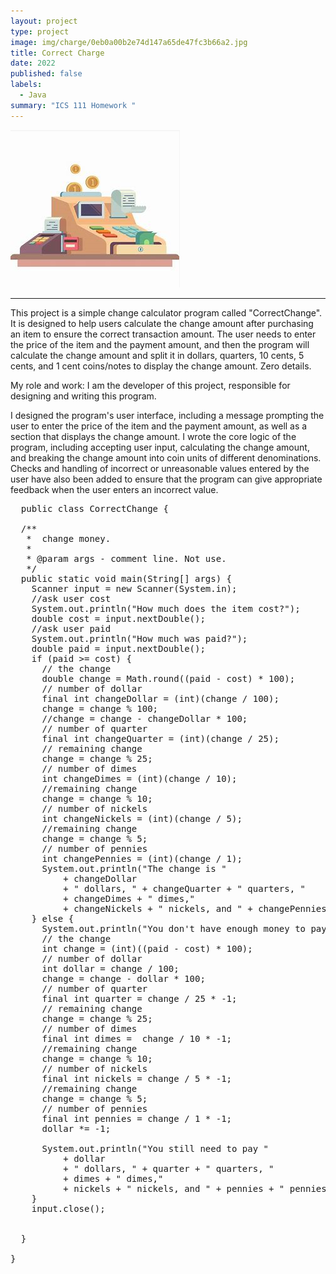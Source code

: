 ```yaml
---
layout: project
type: project
image: img/charge/0eb0a00b2e74d147a65de47fc3b66a2.jpg
title: Correct Charge
date: 2022
published: false
labels:
  - Java
summary: "ICS 111 Homework "
---
```

<img class="img-fluid" src="../img/charge/f50b9e4c8031a87f2ec51afe2f2df07.png">
<hr>
This project is a simple change calculator program called "CorrectChange". It is designed to help users calculate the change amount after purchasing an item to ensure the correct transaction amount. The user needs to enter the price of the item and the payment amount, and then the program will calculate the change amount and split it in dollars, quarters, 10 cents, 5 cents, and 1 cent coins/notes to display the change amount. Zero details.
<br>

My role and work:
I am the developer of this project, responsible for designing and writing this program.
<br>

I designed the program's user interface, including a message prompting the user to enter the price of the item and the payment amount, as well as a section that displays the change amount. I wrote the core logic of the program, including accepting user input, calculating the change amount, and breaking the change amount into coin units of different denominations. Checks and handling of incorrect or unreasonable values entered by the user have also been added to ensure that the program can give appropriate feedback when the user enters an incorrect value.
<pre>
  public class CorrectChange {

  /**
   *  change money.
   *  
   * @param args - comment line. Not use.
   */
  public static void main(String[] args) {
    Scanner input = new Scanner(System.in);
    //ask user cost
    System.out.println("How much does the item cost?");
    double cost = input.nextDouble();
    //ask user paid
    System.out.println("How much was paid?");
    double paid = input.nextDouble();
    if (paid >= cost) {
      // the change
      double change = Math.round((paid - cost) * 100);
      // number of dollar
      final int changeDollar = (int)(change / 100);
      change = change % 100;
      //change = change - changeDollar * 100;
      // number of quarter
      final int changeQuarter = (int)(change / 25);
      // remaining change
      change = change % 25;
      // number of dimes
      int changeDimes = (int)(change / 10);
      //remaining change
      change = change % 10;
      // number of nickels
      int changeNickels = (int)(change / 5);
      //remaining change
      change = change % 5;
      // number of pennies
      int changePennies = (int)(change / 1);
      System.out.println("The change is " 
          + changeDollar 
          + " dollars, " + changeQuarter + " quarters, " 
          + changeDimes + " dimes," 
          + changeNickels + " nickels, and " + changePennies + " pennies.");
    } else {
      System.out.println("You don't have enough money to pay");
      // the change
      int change = (int)((paid - cost) * 100);
      // number of dollar
      int dollar = change / 100;
      change = change - dollar * 100;
      // number of quarter
      final int quarter = change / 25 * -1;
      // remaining change
      change = change % 25;
      // number of dimes
      final int dimes =  change / 10 * -1;
      //remaining change
      change = change % 10;
      // number of nickels
      final int nickels = change / 5 * -1;
      //remaining change
      change = change % 5;
      // number of pennies
      final int pennies = change / 1 * -1;
      dollar *= -1;
      
      System.out.println("You still need to pay " 
          + dollar 
          + " dollars, " + quarter + " quarters, " 
          + dimes + " dimes," 
          + nickels + " nickels, and " + pennies + " pennies.");
    }
    input.close();
    
    
  }

}
</pre>
